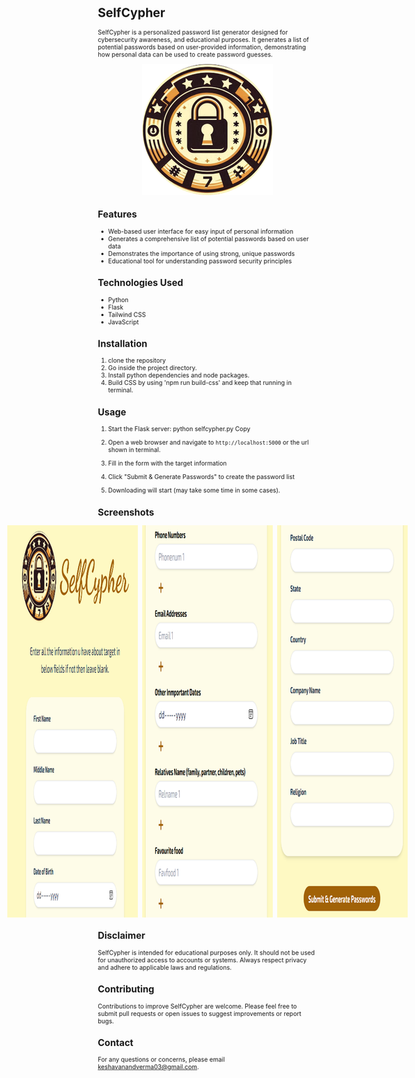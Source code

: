 # SelfCypher

SelfCypher is a personalized password list generator designed for cybersecurity awareness, and educational purposes. It generates a list of potential passwords based on user-provided information, demonstrating how personal data can be used to create password guesses.

<div align="center">
  <img src="static/images/logo.png" alt="SelfCypher Logo" width="300" height="300">
</div>

## Features

- Web-based user interface for easy input of personal information
- Generates a comprehensive list of potential passwords based on user data
- Demonstrates the importance of using strong, unique passwords
- Educational tool for understanding password security principles

## Technologies Used

- Python
- Flask
- Tailwind CSS
- JavaScript

## Installation

1. clone the repository
2. Go inside the project directory.
3. Install python dependencies and node packages.
4. Build CSS by using 'npm run build-css' and keep that running in terminal.
## Usage

1. Start the Flask server:
python selfcypher.py
Copy
2. Open a web browser and navigate to `http://localhost:5000` or the url shown in terminal.

3. Fill in the form with the target information

4. Click "Submit & Generate Passwords" to create the password list

5. Downloading will start (may take some time in some cases).

## Screenshots

<div style="display: flex; justify-content: center;">
  <img src="static/images/ss1.png" alt="Screenshot 1" style="width: 300px; height: 900px; margin-right: 10px;">
  <img src="static/images/ss2.png" alt="Screenshot 2" style="width: 300px; height: 900px; margin-right: 10px;">
  <img src="static/images/ss3.png" alt="Screenshot 3" style="width: 300px; height: 900px;">
</div>

## Disclaimer

SelfCypher is intended for educational purposes only. It should not be used for unauthorized access to accounts or systems. Always respect privacy and adhere to applicable laws and regulations.

## Contributing

Contributions to improve SelfCypher are welcome. Please feel free to submit pull requests or open issues to suggest improvements or report bugs.

## Contact

For any questions or concerns, please email keshavanandverma03@gmail.com.

